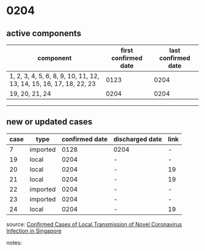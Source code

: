# 0204

## active components

| component | first confirmed date | last confirmed date |
| - | - | - |
| 1, 2, 3, 4, 5, 6, 8, 9, 10, 11, 12, 13, 14, 15, 16, 17, 18, 22, 23 | 0123 | 0204 |
| 19, 20, 21, 24 | 0204 | 0204 |

---

## new or updated cases

| case | type | confirmed date | discharged date | link
| - | - | - | - | - |
| 7 | imported | 0128 | 0204 | - |
| 19 | local | 0204 | - | - |
| 20 | local | 0204 | - | 19 |
| 21 | local | 0204 | - | 19 |
| 22 | imported | 0204 | - | - |
| 23 | imported | 0204 | - | - |
| 24 | local | 0204 | - | 19 |

source: [Confirmed Cases of Local Transmission of Novel Coronavirus Infection in Singapore](https://www.moh.gov.sg/news-highlights/details/confirmed-cases-of-local-transmission-of-novel-coronavirus-infection-in-singapore)

notes:


